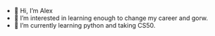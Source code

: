 - 👋 Hi, I’m Alex
- 👀 I’m interested in learning enough to change my career and gorw.
- 🌱 I’m currently learning python and taking CS50.


<!---
Bushviper/Bushviper is a ✨ special ✨ repository because its `README.md` (this file) appears on your GitHub profile.
You can click the Preview link to take a look at your changes.
--->
